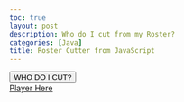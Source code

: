 ```yaml
---
toc: true
layout: post
description: Who do I cut from my Roster?
categories: [Java]
title: Roster Cutter from JavaScript
---
```


<button name="cut" onclick="randomSelect()">WHO DO I CUT?</button>
<br>
<a id="ROSTER CUT" href="#">Player Here</a>
<script>
const playerRoster = ["https://www.patriots.com/team/players-roster/"]
const playerNameList = ["Mac Jones", "Kendrick Bourne", "Jonnu Smith", "Hunter Henry", "Matthew Judon", "Deatrich Wise Jr.", "Nick Folk", "DeVante Parker", "Damien Harris", "Rhamondre Stevenson"]
function randomSelect() {
    var index=Math.floor(Math.random() *playerRoster.length)
    document.getElementById("Roster Cut").innerHTML = playerNameList[index]
    document.getElementById("Roster Cut").href = playerRoster[index]
}
</script>